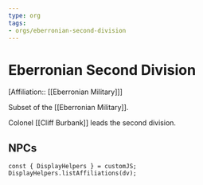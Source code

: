 ```yaml
---
type: org
tags:
- orgs/eberronian-second-division
---
```

# Eberronian Second Division
[Affiliation:: [[Eberronian Military]]]

Subset of the [[Eberronian Military]]. 

Colonel [[Cliff Burbank]] leads the second division. 

## NPCs
```dataviewjs
const { DisplayHelpers } = customJS; DisplayHelpers.listAffiliations(dv);
```
